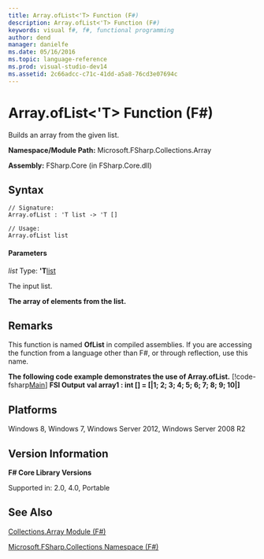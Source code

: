 ```yaml
---
title: Array.ofList<'T> Function (F#)
description: Array.ofList<'T> Function (F#)
keywords: visual f#, f#, functional programming
author: dend
manager: danielfe
ms.date: 05/16/2016
ms.topic: language-reference
ms.prod: visual-studio-dev14
ms.assetid: 2c66adcc-c71c-41dd-a5a8-76cd3e07694c 
---
```


# Array.ofList<'T> Function (F#)

Builds an array from the given list.

**Namespace/Module Path:** Microsoft.FSharp.Collections.Array

**Assembly:** FSharp.Core (in FSharp.Core.dll)


## Syntax

```
// Signature:
Array.ofList : 'T list -> 'T []

// Usage:
Array.ofList list
```

#### Parameters
*list*
Type: **'T**[list](http://msdn.microsoft.com/en-us/library/c627b668-477b-4409-91ed-06d7f1b3e4a7)


The input list.



**The array of elements from the list.**
## Remarks
This function is named **OfList** in compiled assemblies. If you are accessing the function from a language other than F#, or through reflection, use this name.

**The following code example demonstrates the use of Array.ofList.**
[!code-fsharp[Main](snippets/fsarrays/snippet59.fs)]
**FSI Output**
**val array1 : int [] = [|1; 2; 3; 4; 5; 6; 7; 8; 9; 10|]**
## Platforms
Windows 8, Windows 7, Windows Server 2012, Windows Server 2008 R2


## Version Information
**F# Core Library Versions**

Supported in: 2.0, 4.0, Portable




## See Also
[Collections.Array Module &#40;F&#35;&#41;](Collections.Array-Module-%5BFSharp%5D.md)

[Microsoft.FSharp.Collections Namespace &#40;F&#35;&#41;](Microsoft.FSharp.Collections-Namespace-%5BFSharp%5D.md)

